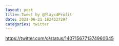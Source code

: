 ```yaml
--- 
layout: post 
title: Tweet by @Plays4Profit 
date: 2021-06-21 1624327297 
categories: twitter 
--- 
```

https://twitter.com/o/status/1407156771374960645